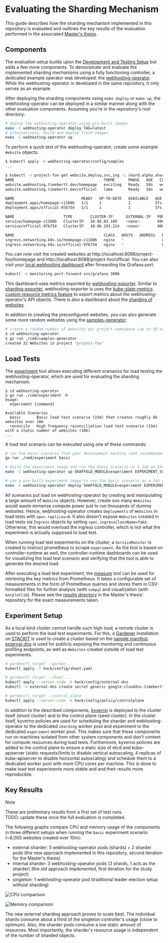 # Evaluating the Sharding Mechanism

This guide describes how the sharding mechanism implemented in this repository is evaluated and outlines the key results of the evaluation performed in the associated [Master's thesis](https://github.com/timebertt/masters-thesis-controller-sharding).

## Components

The evaluation setup builds upon the [Development and Testing Setup](development.md) but adds a few more components.
To demonstrate and evaluate the implemented sharding mechanisms using a fully functioning controller, a dedicated example operator was developed: the [webhosting-operator](../webhosting-operator/README.md).
While the webhosting-operator is developed in the same repository, it only serves as an example.

After deploying the sharding components using `make deploy` or `make up`, the webhosting-operator can be deployed in a similar manner along with the other evaluation components.
Assuming you're in the repository's root directory:

```bash
# deploy the webhosting-operator using pre-built images
make -C webhosting-operator deploy TAG=latest
# alternatively, build and deploy fresh images
make -C webhosting-operator up
```

To perform a quick test of the webhosting-operator, create some example `Website` objects:

```bash
$ kubectl apply -k webhosting-operator/config/samples
...

$ kubectl -n project-foo get website,deploy,svc,ing -L shard.alpha.sharding.timebertt.dev/clusterring-ef3d63cd-webhosting-operator
NAME                                        THEME      PHASE   AGE   CLUSTERRING-EF3D63CD-WEBHOSTING-OPERATOR
website.webhosting.timebertt.dev/homepage   exciting   Ready   58s   webhosting-operator-5d8d548cb9-qmwc7
website.webhosting.timebertt.dev/official   lame       Ready   58s   webhosting-operator-5d8d548cb9-qq549

NAME                              READY   UP-TO-DATE   AVAILABLE   AGE   CLUSTERRING-EF3D63CD-WEBHOSTING-OPERATOR
deployment.apps/homepage-c1160b   1/1     1            1           57s   webhosting-operator-5d8d548cb9-qmwc7
deployment.apps/official-97b754   1/1     1            1           57s   webhosting-operator-5d8d548cb9-qq549

NAME                      TYPE        CLUSTER-IP      EXTERNAL-IP   PORT(S)    AGE   CLUSTERRING-EF3D63CD-WEBHOSTING-OPERATOR
service/homepage-c1160b   ClusterIP   10.96.83.180    <none>        8080/TCP   58s   webhosting-operator-5d8d548cb9-qmwc7
service/official-97b754   ClusterIP   10.96.193.214   <none>        8080/TCP   58s   webhosting-operator-5d8d548cb9-qq549

NAME                                        CLASS   HOSTS   ADDRESS   PORTS   AGE   CLUSTERRING-EF3D63CD-WEBHOSTING-OPERATOR
ingress.networking.k8s.io/homepage-c1160b   nginx   *                 80      58s   webhosting-operator-5d8d548cb9-qmwc7
ingress.networking.k8s.io/official-97b754   nginx   *                 80      58s   webhosting-operator-5d8d548cb9-qq549
```

You can now visit the created websites at http://localhost:8088/project-foo/homepage and http://localhost:8088/project-foo/official.
You can also visit your [local webhosting dashboard](http://127.0.0.1:3000/d/NbmNpqEnk/webhosting?orgId=1) after forwarding the Grafana port:

```bash
kubectl -n monitoring port-forward svc/grafana 3000
```

This dashboard uses metrics exported by [webhosting-exporter](../webhosting-operator/config/monitoring/webhosting-exporter).
Similar to [sharding-exporter](monitoring.md#sharding-exporter), webhosting-exporter is uses the [kube-state-metrics](https://github.com/kubernetes/kube-state-metrics) [custom resource metrics feature](https://github.com/kubernetes/kube-state-metrics/blob/main/docs/customresourcestate-metrics.md) to export metrics about the webhosting-operator's API objects.
There is also a dashboard about the [sharding of websites](http://127.0.0.1:3000/d/7liIybkVk/sharding?orgId=1).

In addition to creating the preconfigured websites, you can also generate some more random websites using the [samples-generator](../webhosting-operator/cmd/samples-generator):

```bash
# create a random number of websites per project namespace (up to 50 each)
$ cd webhosting-operator
$ go run ./cmd/samples-generator
created 32 Websites in project "project-foo"
```

## Load Tests

The [experiment](./cmd/experiment) tool allows executing different scenarios for load testing the webhosting-operator, which are used for evaluating the sharding mechanism:

```text
$ cd webhosting-operator
$ go run ./cmd/experiment -h
Usage:
  experiment [command]

Available Scenarios
  basic       Basic load test scenario (15m) that creates roughly 8k websites over 10m
  reconcile   High frequency reconciliation load test scenario (15m) with a static number of websites (10k)
...
```

A load test scenario can be executed using one of these commands:

```bash
# run the basic scenario from your development machine (not recommended)
go run ./cmd/experiment basic

# build the experiment image and run the basic scenario as a Job on the cluster
make -C webhosting-operator up SKAFFOLD_MODULE=experiment EXPERIMENT_SCENARIO=basic

# use a pre-built experiment image to run the basic scenario as a Job on the cluster
make -C webhosting-operator deploy SKAFFOLD_MODULE=experiment EXPERIMENT_SCENARIO=basic TAG=latest
```

All scenarios put load on webhosting-operator by creating and manipulating a large amount of `Website` objects.
However, create soo many `Websites` would waste immense compute power just to run thousands of dummy websites.
Hence, webhosting-operator creates `Deployments` of `Websites` in load tests with `spec.replicas=0`.
It also doesn't expose `Websites` created in load tests via `Ingress` objects by setting `spec.ingressClassName=fake`.
Otherwise, this would overload the ingress controller, which is not what the experiment is actually supposed to load test.

When running load test experiments on the cluster, a `ServiceMonitor` is created to instruct prometheus to scrape `experiment`.
As the tool is based on controller-runtime as well, the controller-runtime dashboards can be used for visualizing the load test scenario and verifying that the tool is able to generate the desired load.

After executing a load test experiment, the [measure](../webhosting-operator/cmd/measure) tool can be used for retrieving the key metrics from Prometheus.
It takes a configurable set of measurements in the form of Prometheus queries and stores them in CSV-formatted files for further analysis (with `numpy`) and visualization (with `matplotlib`).
Please see the [results directory](https://github.com/timebertt/masters-thesis-controller-sharding/tree/main/results) in the Master's thesis' repository for the exact measurements taken.

## Experiment Setup

As a local kind cluster cannot handle such high load, a remote cluster is used to perform the load test experiments.
For this, a [Gardener](https://github.com/gardener/gardener) installation on [STACKIT](https://www.stackit.de/en/) is used to create a cluster based on the [sample manifest](../hack/config/shoot.yaml).
[external-dns](https://github.com/kubernetes-sigs/external-dns) is used for publicly exposing the monitoring and continuous profiling endpoints, as well as `Websites` created outside of load test experiments.

```bash
# gardenctl target --garden ...
kubectl apply -f hack/config/shoot.yaml

# gardenctl target --shoot ...
kubectl apply --server-side -k hack/config/external-dns
kubectl -n external-dns create secret generic google-clouddns-timebertt-dev --from-literal project=$PROJECT_NAME --from-file service-account.json=$SERVICE_ACCOUNT_FILE

# gardenctl target --control-plane
kubectl apply --server-side -k hack/config/policy/controlplane
```

In addition to the described components, [kyverno](https://github.com/kyverno/kyverno) is deployed to the cluster itself (shoot cluster) and to the control plane (seed cluster).
In the cluster itself, kyverno policies are used for scheduling the sharder and webhosting-operator to the dedicated `sharding` worker pool and experiment to the dedicated `experiment` worker pool.
This makes sure that these components run on machines isolated from other system components and don't content for compute resources during load tests.
Furthermore, kyverno policies are added to the control plane to ensure a static size of etcd and kube-apiserver (static requests/limits to disable vertical autoscaling, 4 replicas of kube-apiserver to disable horizontal autoscaling) and schedule them to a dedicated worker pool with more CPU cores per machine.
This is done to make load test experiments more stable and and their results more reproducible.

## Key Results

> [!NOTE]
> These are preliminary results from a first set of test runs.  
> TODO: update these once the full evaluation is completed.

The following graphs compare CPU and memory usage of the components in three different setups when running the `basic` experiment scenario (~8,000 websites created over 10m):

- external sharder: 3 webhosting-operator pods (shards) + 2 sharder pods (the new approach implemented in this repository, second iteration for the Master's thesis)
- internal sharder: 3 webhosting-operator pods (3 shards, 1 acts as the sharder) (the old approach implemented, first iteration for the study project)
- singleton: 1 webhosting-operator pod (traditional leader election setup without sharding)

![CPU comparison](assets/comparison-cpu.jpg)

![Memory comparison](assets/comparison-memory.jpg)

The new external sharding approach proves to scale best.
The individual shards consume about a third of the singleton controller's usage (close to optimum).
Also, the sharder pods consume a low static amount of resources. 
Most importantly, the sharder's resource usage is independent of the number of sharded objects.
